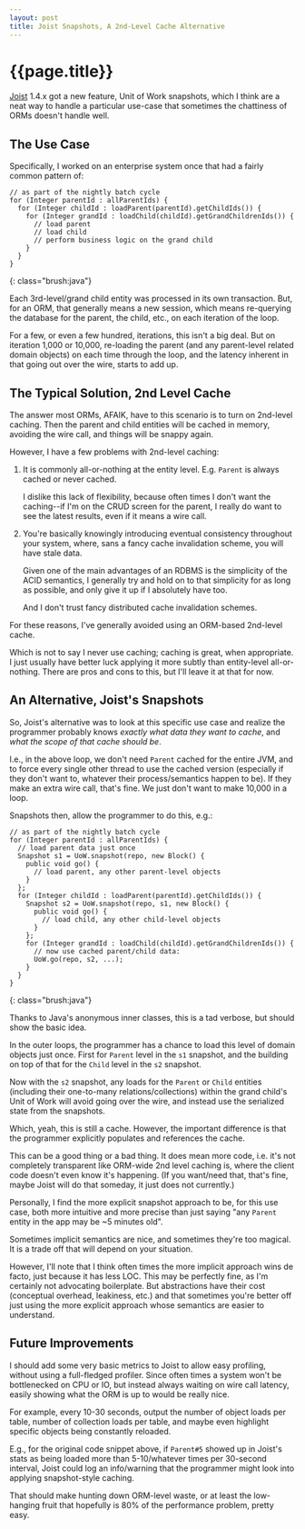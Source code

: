```yaml
---
layout: post
title: Joist Snapshots, A 2nd-Level Cache Alternative
---
```


{{page.title}}
==============

[Joist](http://joist.ws) 1.4.x got a new feature, Unit of Work snapshots, which I think are a neat way to handle a particular use-case that sometimes the chattiness of ORMs doesn't handle well.

The Use Case
------------

Specifically, I worked on an enterprise system once that had a fairly common pattern of:

    // as part of the nightly batch cycle
    for (Integer parentId : allParentIds) {
      for (Integer childId : loadParent(parentId).getChildIds()) {
        for (Integer grandId : loadChild(childId).getGrandChildrenIds()) {
          // load parent
          // load child
          // perform business logic on the grand child
        }
      }
    }
{: class="brush:java"}

Each 3rd-level/grand child entity was processed in its own transaction. But, for an ORM, that generally means a new session, which means re-querying the database for the parent, the child, etc., on each iteration of the loop.

For a few, or even a few hundred, iterations, this isn't a big deal. But on iteration 1,000 or 10,000, re-loading the parent (and any parent-level related domain objects) on each time through the loop, and the latency inherent in that going out over the wire, starts to add up.

The Typical Solution, 2nd Level Cache
-------------------------------------

The answer most ORMs, AFAIK, have to this scenario is to turn on 2nd-level caching. Then the parent and child entities will be cached in memory, avoiding the wire call, and things will be snappy again.

However, I have a few problems with 2nd-level caching:

1. It is commonly all-or-nothing at the entity level. E.g. `Parent` is always cached or never cached.

   I dislike this lack of flexibility, because often times I don't want the caching--if I'm on the CRUD screen for the parent, I really do want to see the latest results, even if it means a wire call.

2. You're basically knowingly introducing eventual consistency throughout your system, where, sans a fancy cache invalidation scheme, you will have stale data.

   Given one of the main advantages of an RDBMS is the simplicity of the ACID semantics, I generally try and hold on to that simplicity for as long as possible, and only give it up if I absolutely have too.

   And I don't trust fancy distributed cache invalidation schemes.

For these reasons, I've generally avoided using an ORM-based 2nd-level cache.

Which is not to say I never use caching; caching is great, when appropriate. I just usually have better luck applying it more subtly than entity-level all-or-nothing. There are pros and cons to this, but I'll leave it at that for now.

An Alternative, Joist's Snapshots
---------------------------------

So, Joist's alternative was to look at this specific use case and realize the programmer probably knows *exactly what data they want to cache*, and *what the scope of that cache should be*.

I.e., in the above loop, we don't need `Parent` cached for the entire JVM, and to force every single other thread to use the cached version (especially if they don't want to, whatever their process/semantics happen to be). If they make an extra wire call, that's fine. We just don't want to make 10,000 in a loop.

Snapshots then, allow the programmer to do this, e.g.:

    // as part of the nightly batch cycle
    for (Integer parentId : allParentIds) {
      // load parent data just once
      Snapshot s1 = UoW.snapshot(repo, new Block() {
        public void go() {
          // load parent, any other parent-level objects
        }
      };
      for (Integer childId : loadParent(parentId).getChildIds()) {
        Snapshot s2 = UoW.snapshot(repo, s1, new Block() {
          public void go() {
            // load child, any other child-level objects
          }
        };
        for (Integer grandId : loadChild(childId).getGrandChildrenIds()) {
          // now use cached parent/child data:
          UoW.go(repo, s2, ...);
        }
      }
    }
{: class="brush:java"}

Thanks to Java's anonymous inner classes, this is a tad verbose, but should show the basic idea.

In the outer loops, the programmer has a chance to load this level of domain objects just once. First for `Parent` level in the `s1` snapshot, and the building on top of that for the `Child` level in the `s2` snapshot.

Now with the `s2` snapshot, any loads for the `Parent` or `Child` entities (including their one-to-many relations/collections) within the grand child's Unit of Work will avoid going over the wire, and instead use the serialized state from the snapshots.

Which, yeah, this is still a cache. However, the important difference is that the programmer explicitly populates and references the cache. 

This can be a good thing or a bad thing. It does mean more code, i.e. it's not completely transparent like ORM-wide 2nd level caching is, where the client code doesn't even know it's happening. (If you want/need that, that's fine, maybe Joist will do that someday, it just does not currently.)

Personally, I find the more explicit snapshot approach to be, for this use case, both more intuitive and more precise than just saying "any `Parent` entity in the app may be ~5 minutes old".

Sometimes implicit semantics are nice, and sometimes they're too magical. It is a trade off that will depend on your situation.

However, I'll note that I think often times the more implicit approach wins de facto, just because it has less LOC. This may be perfectly fine, as I'm certainly not advocating boilerplate. But abstractions have their cost (conceptual overhead, leakiness, etc.) and that sometimes you're better off just using the more explicit approach whose semantics are easier to understand.

Future Improvements
-------------------

I should add some very basic metrics to Joist to allow easy profiling, without using a full-fledged profiler. Since often times a system won't be bottlenecked on CPU or IO, but instead always waiting on wire call latency, easily showing what the ORM is up to would be really nice.

For example, every 10-30 seconds, output the number of object loads per table, number of collection loads per table, and maybe even highlight specific objects being constantly reloaded.

E.g., for the original code snippet above, if `Parent#5` showed up in Joist's stats as being loaded more than 5-10/whatever times per 30-second interval, Joist could log an info/warning that the programmer might look into applying snapshot-style caching.

That should make hunting down ORM-level waste, or at least the low-hanging fruit that hopefully is 80% of the performance problem, pretty easy.



